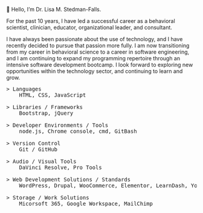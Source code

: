 <p>👋 Hello, I’m Dr. Lisa M. Stedman-Falls.</p>
<p> For the past 10 years, I have led a successful career as a behavioral scientist, clinician, educator, organizational leader, and consultant.</p>
<p> I have always been passionate about the use of technology, and I have recently decided to pursue that passion more fully. I am now transitioning from my career in behavioral science to a career in software engineering, and I am continuing to expand my programming repertoire through an intensive software development bootcamp. I look forward to exploring new opportunities within the technology sector, and continuing to learn and grow.
</p>

<pre>
> Languages
    HTML, CSS, JavaScript

> Libraries / Frameworks
    Bootstrap, jQuery

> Developer Environments / Tools
    node.js, Chrome console, cmd, GitBash

> Version Control
    Git / GitHub

> Audio / Visual Tools
    DaVinci Resolve, Pro Tools

> Web Development Solutions / Standards
    WordPress, Drupal, WooCommerce, Elementor, LearnDash, Yoast SEO, Google Analytics, WCAG 2.0, DCMP 

> Storage / Work Solutions
    Micorsoft 365, Google Workspace, MailChimp
</pre>
